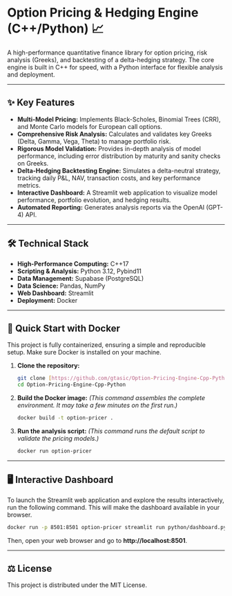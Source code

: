 # Option Pricing & Hedging Engine (C++/Python) 📈

A high-performance quantitative finance library for option pricing, risk analysis (Greeks), and backtesting of a delta-hedging strategy. The core engine is built in C++ for speed, with a Python interface for flexible analysis and deployment.

---

## ✨ Key Features

* **Multi-Model Pricing:** Implements Black-Scholes, Binomial Trees (CRR), and Monte Carlo models for European call options.
* **Comprehensive Risk Analysis:** Calculates and validates key Greeks (Delta, Gamma, Vega, Theta) to manage portfolio risk.
* **Rigorous Model Validation:** Provides in-depth analysis of model performance, including error distribution by maturity and sanity checks on Greeks.
* **Delta-Hedging Backtesting Engine:** Simulates a delta-neutral strategy, tracking daily P&L, NAV, transaction costs, and key performance metrics.
* **Interactive Dashboard:** A Streamlit web application to visualize model performance, portfolio evolution, and hedging results.
* **Automated Reporting:** Generates analysis reports via the OpenAI (GPT-4) API.

---

## 🛠️ Technical Stack

* **High-Performance Computing:** C++17
* **Scripting & Analysis:** Python 3.12, Pybind11
* **Data Management:** Supabase (PostgreSQL)
* **Data Science:** Pandas, NumPy
* **Web Dashboard:** Streamlit
* **Deployment:** Docker

---

## 🚀 Quick Start with Docker

This project is fully containerized, ensuring a simple and reproducible setup. Make sure Docker is installed on your machine.

1.  **Clone the repository:**
    ```bash
    git clone [https://github.com/gtasic/Option-Pricing-Engine-Cpp-Python.git](https://github.com/gtasic/Option-Pricing-Engine-Cpp-Python.git)
    cd Option-Pricing-Engine-Cpp-Python
    ```

2.  **Build the Docker image:**
    *(This command assembles the complete environment. It may take a few minutes on the first run.)*
    ```bash
    docker build -t option-pricer .
    ```

3.  **Run the analysis script:**
    *(This command runs the default script to validate the pricing models.)*
    ```bash
    docker run option-pricer
    ```

---

## 🖥️ Interactive Dashboard

To launch the Streamlit web application and explore the results interactively, run the following command. This will make the dashboard available in your browser.

```bash
docker run -p 8501:8501 option-pricer streamlit run python/dashboard.py
```
Then, open your web browser and go to **http://localhost:8501**.

---

## ⚖️ License

This project is distributed under the MIT License.

